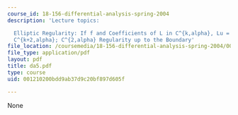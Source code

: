 ```yaml
---
course_id: 18-156-differential-analysis-spring-2004
description: 'Lecture topics:

  Elliptic Regularity: If f and Coefficients of L in C^{k,alpha}, Lu = f, then u in
  C^{k+2,alpha}; C^{2,alpha} Regularity up to the Boundary'
file_location: /coursemedia/18-156-differential-analysis-spring-2004/001210200bdd9ab37d9c20bf897d605f_da5.pdf
file_type: application/pdf
layout: pdf
title: da5.pdf
type: course
uid: 001210200bdd9ab37d9c20bf897d605f

---
```

None